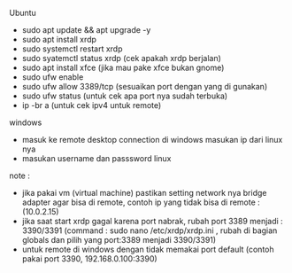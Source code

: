 Ubuntu
- sudo apt update && apt upgrade -y
- sudo apt install xrdp
- sudo systemctl restart xrdp
- sudo syatemctl status xrdp (cek apakah xrdp berjalan)
- sudo apt install xfce (jika mau pake xfce bukan gnome)
- sudo ufw enable
- sudo ufw allow 3389/tcp (sesuaikan port dengan yang di gunakan)
- sudo ufw status (untuk cek apa port nya sudah terbuka)
- ip -br a (untuk cek ipv4 untuk remote)

windows
- masuk ke remote desktop connection di windows masukan ip dari linux nya
- masukan username dan passsword linux

note :
- jika pakai vm (virtual machine) pastikan setting network nya bridge adapter agar bisa di remote, contoh ip yang tidak bisa di remote : (10.0.2.15)
- jika saat start xrdp gagal karena port nabrak, rubah port 3389 menjadi : 3390/3391 (command : sudo nano /etc/xrdp/xrdp.ini , rubah di bagian globals dan pilih yang port:3389 menjadi 3390/3391)
- untuk remote di windows dengan tidak memakai port default (contoh pakai port 3390, 192.168.0.100:3390)
 
